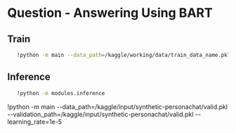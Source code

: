 # Question - Answering Using BART

## Train
```bash
   !python -m main --data_path=/kaggle/working/data/train_data_name.pkl --checkpoint_interval=100
```

## Inference
```bash
   !python -m modules.inference 
```

!python -m main --data_path=/kaggle/input/synthetic-personachat/valid.pkl --validation_path=/kaggle/input/synthetic-personachat/valid.pkl --learning_rate=1e-5


